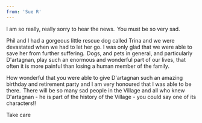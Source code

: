 ```yaml
---
from: 'Sue R'
---
```


I am so really, really sorry to hear the news.  You must be so very sad.  

Phil and I had a gorgeous little rescue dog called Trina and we were devastated when we had to let her go. I was only glad that we were able to save her from further suffering.  Dogs, and pets in general, and particularly D'artagnan, play such an enormous and wonderful part of our lives, that often it is more painful than losing a human member of the family.  

How wonderful that you were able to give D'artagnan such an amazing birthday and retirement party and I am very honoured that I was able to be there.  There will be so many sad people in the Village and all who knew D'artagnan - he is part of the history of the Village - you could say one of its characters!!

Take care 
